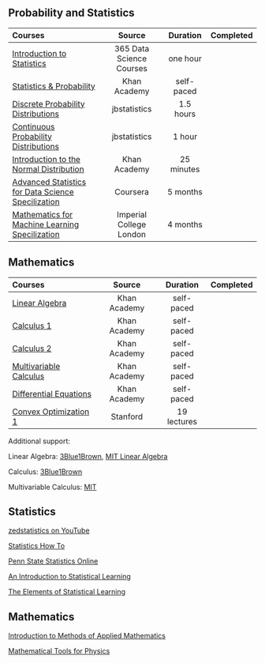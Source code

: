 ## Probability and Statistics   
Courses | Source | Duration | Completed
:-- | :--: | :--: | :--: 
[Introduction to Statistics](https://www.youtube.com/watch?v=XDqTDEZQZp4) | 365 Data Science Courses | one hour | |
[Statistics & Probability](https://www.khanacademy.org/math/statistics-probability) | Khan Academy | self-paced | |
[Discrete Probability Distributions](https://www.youtube.com/playlist?list=PLvxOuBpazmsNIHP5cz37oOPZx0JKyNszN) | jbstatistics | 1.5 hours | | 
[Continuous Probability Distributions](https://www.youtube.com/playlist?list=PLvxOuBpazmsPDZGwqhhjE3KkLWnTD34R0) | jbstatistics | 1 hour | | 
[Introduction to the Normal Distribution](https://www.youtube.com/watch?v=hgtMWR3TFnY) | Khan Academy | 25 minutes | |
[Advanced Statistics for Data Science Specilization](https://www.coursera.org/specializations/advanced-statistics-data-science?#courses) | Coursera | 5 months | |
[Mathematics for Machine Learning Specilization](https://www.coursera.org/specializations/mathematics-machine-learning) | Imperial College London | 4 months | |

## Mathematics  
Courses | Source | Duration | Completed
:-- | :--: | :--: | :--: 
[Linear Algebra](https://www.khanacademy.org/math/linear-algebra) | Khan Academy | self-paced | |
[Calculus 1](https://www.khanacademy.org/math/calculus-1) | Khan Academy | self-paced | |
[Calculus 2](https://www.khanacademy.org/math/calculus-2) | Khan Academy | self-paced | |
[Multivariable Calculus](https://www.khanacademy.org/math/multivariable-calculus) | Khan Academy | self-paced | |
[Differential Equations](https://www.khanacademy.org/math/differential-equations) | Khan Academy | self-paced | |
[Convex Optimization 1](https://see.stanford.edu/Course/EE364A) | Stanford | 19 lectures | |

Additional support:

Linear Algebra: [3Blue1Brown](https://www.youtube.com/watch?v=fNk_zzaMoSs&list=PLZHQObOWTQDPD3MizzM2xVFitgF8hE_ab&t=0s),
[MIT Linear Algebra](https://ocw.mit.edu/courses/mathematics/18-06sc-linear-algebra-fall-2011/)

Calculus: [3Blue1Brown](https://www.youtube.com/watch?v=WUvTyaaNkzM&list=PLZHQObOWTQDMsr9K-rj53DwVRMYO3t5Yr&t=0s)

Multivariable Calculus: [MIT](https://ocw.mit.edu/courses/mathematics/18-02sc-multivariable-calculus-fall-2010/index.htm)



## Statistics 
[zedstatistics on YouTube](https://www.youtube.com/channel/UC6AVa0vSrCpuskzGDDKz_EQ)

[Statistics How To](https://www.statisticshowto.com/)

[Penn State Statistics Online](https://online.stat.psu.edu/statprogram/graduate-programs)

[An Introduction to Statistical Learning](https://faculty.marshall.usc.edu/gareth-james/)

[The Elements of Statistical Learning](https://web.stanford.edu/~hastie/ElemStatLearn/)


## Mathematics 
[Introduction to Methods of Applied Mathematics](https://physics.bgu.ac.il/~gedalin/Teaching/Mater/am.pdf)

[Mathematical Tools for Physics](http://www.physics.miami.edu/~nearing/mathmethods/mathematical_methods-one.pdf)


